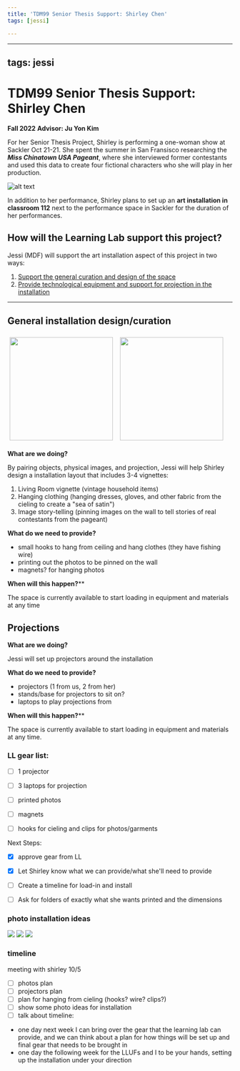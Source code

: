 ```yaml
---
title: 'TDM99 Senior Thesis Support: Shirley Chen'
tags: [jessi]

---
```


---
tags: jessi
---

# TDM99 Senior Thesis Support: Shirley Chen
**Fall 2022**
**Advisor: Ju Yon Kim**

For her Senior Thesis Project, Shirley is performing a one-woman show at Sackler Oct 21-21. She spent the summer in San Fransisco researching the ***Miss Chinatown USA Pageant***, where she interviewed former contestants and used this data to create four fictional characters who she will play in her production. 

![alt text](https://files.slack.com/files-pri/T0HTW3H0V-F0451Q5K6G1/ezgif.com-gif-maker__45_.gif?pub_secret=ae0c47b970)

In addition to her performance, Shirley plans to set up an **art installation in classroom 112** next to the performance space in Sackler for the duration of her performances.

## How will the Learning Lab support this project?

Jessi (MDF) will support the art installation aspect of this project in two ways:

1. [Support the general curation and design of the space](#General-installation-design/curation)
2. [Provide technological equipment and support for projection in the installation](#Projections)


---


## General installation design/curation

<img src="https://files.slack.com/files-pri/T0HTW3H0V-F045D0ADX1N/screen_shot_2022-09-30_at_2.45.02_pm.png?pub_secret=24ab59295a" style="display: inline; width: 231px; margin: 5px" />

<img src="https://files.slack.com/files-pri/T0HTW3H0V-F044P6B7DB5/screen_shot_2022-09-30_at_2.45.12_pm.png?pub_secret=c455054b96" style="display: inline; width: 231px; margin: 7px" />


**What are we doing?**

By pairing objects, physical images, and projection, Jessi will help Shirley design a installation layout that includes 3-4 vignettes:

1. Living Room vignette (vintage household items)
2. Hanging clothing (hanging dresses, gloves, and other fabric from the cieling to create a "sea of satin")
3. Image story-telling (pinning images on the wall to tell stories of real contestants from the pageant)


**What do we need to provide?**

* small hooks to hang from ceiling and hang clothes (they have fishing wire)
* printing out the photos to be pinned on the wall
* magnets? for hanging photos

**When will this happen?****

The space is currently available to start loading in equipment and materials at any time


## Projections


**What are we doing?**

Jessi will set up projectors around the installation 

**What do we need to provide?**

* projectors (1 from us, 2 from her)
* stands/base for projectors to sit on?
* laptops to play projections from

**When will this happen?****

The space is currently available to start loading in equipment and materials at any time.



### LL gear list:
- [ ] 1 projector
- [ ] 3 laptops for projection
- [ ] printed photos
- [ ] magnets
- [ ] hooks for cieling and clips for photos/garments



Next Steps:


- [x] approve gear from LL
- [x] Let Shirley know what we can provide/what she'll need to provide
- [ ] Create a timeline for load-in and install
- [ ] Ask for folders of exactly what she wants printed and the dimensions


### photo installation ideas

![](https://i.imgur.com/pMQrlpu.jpg)
![](https://i.imgur.com/mIWZaPf.jpg)
![](https://i.imgur.com/QpKE76G.jpg)

### timeline 



meeting with shirley 10/5

- [ ] photos plan 
- [ ] projectors plan
- [ ] plan for hanging from cieling (hooks? wire? clips?)
- [ ] show some photo ideas for installation
- [ ] talk about timeline:

- one day next week I can bring over the gear that the learning lab can provide, and we can think about a plan for how things will be set up and final gear that needs to be brought in 
- one day the following week for the LLUFs and I to be your hands, setting up the installation under your direction 




